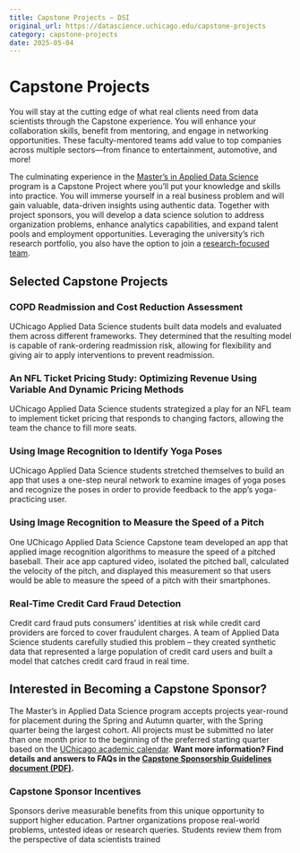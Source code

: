```yaml
---
title: Capstone Projects – DSI
original_url: https://datascience.uchicago.edu/capstone-projects
category: capstone-projects
date: 2025-05-04
---
```


# Capstone Projects

You will stay at the cutting edge of what real clients need from data scientists through the Capstone experience. You will enhance your collaboration skills, benefit from mentoring, and engage in networking opportunities. These faculty-mentored teams add value to top companies across multiple sectors—from finance to entertainment, automotive, and more!

The culminating experience in the [Master’s in Applied Data Science](https://datascience.uchicago.edu/education/masters-programs/ms-in-applied-data-science/) program is a Capstone Project where you’ll put your knowledge and skills into practice. You will immerse yourself in a real business problem and will gain valuable, data-driven insights using authentic data. Together with project sponsors, you will develop a data science solution to address organization problems, enhance analytics capabilities, and expand talent pools and employment opportunities. Leveraging the university’s rich research portfolio, you also have the option to join a [research-focused team](https://datascience.uchicago.edu/research/).

## Selected Capstone Projects

### COPD Readmission and Cost Reduction Assessment
UChicago Applied Data Science students built data models and evaluated them across different frameworks. They determined that the resulting model is capable of rank-ordering readmission risk, allowing for flexibility and giving air to apply interventions to prevent readmission.

### An NFL Ticket Pricing Study: Optimizing Revenue Using Variable And Dynamic Pricing Methods
UChicago Applied Data Science students strategized a play for an NFL team to implement ticket pricing that responds to changing factors, allowing the team the chance to fill more seats.

### Using Image Recognition to Identify Yoga Poses
UChicago Applied Data Science students stretched themselves to build an app that uses a one-step neural network to examine images of yoga poses and recognize the poses in order to provide feedback to the app’s yoga-practicing user.

### Using Image Recognition to Measure the Speed of a Pitch
One UChicago Applied Data Science Capstone team developed an app that applied image recognition algorithms to measure the speed of a pitched baseball. Their ace app captured video, isolated the pitched ball, calculated the velocity of the pitch, and displayed this measurement so that users would be able to measure the speed of a pitch with their smartphones.

### Real-Time Credit Card Fraud Detection
Credit card fraud puts consumers’ identities at risk while credit card providers are forced to cover fraudulent charges. A team of Applied Data Science students carefully studied this problem – they created synthetic data that represented a large population of credit card users and built a model that catches credit card fraud in real time.

## Interested in Becoming a Capstone Sponsor?

The Master’s in Applied Data Science program accepts projects year-round for placement during the Spring and Autumn quarter, with the Spring quarter being the largest cohort. All projects must be submitted no later than one month prior to the beginning of the preferred starting quarter based on the [UChicago academic calendar](https://www.uchicago.edu/en/education-and-research/academic-calendar).
**Want more information? Find details and answers to FAQs in the [Capstone Sponsorship Guidelines document (PDF)](https://datascience.uchicago.edu/wp-content/uploads/2024/11/MS-ADS-Capstone-Sponsor-Guide-2025-2.pdf).**

### Capstone Sponsor Incentives
Sponsors derive measurable benefits from this unique opportunity to support higher education. Partner organizations propose real-world problems, untested ideas or research queries. Students review them from the perspective of data scientists trained